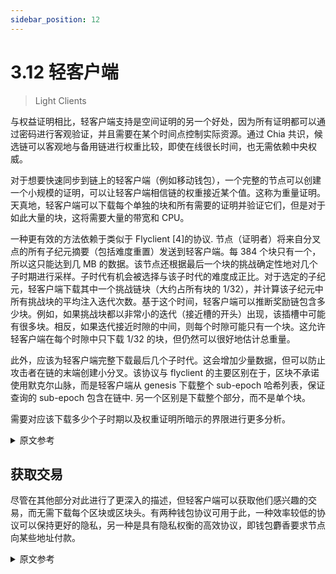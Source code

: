 ```yaml
---
sidebar_position: 12
---
```


# 3.12 轻客户端

> Light Clients

与权益证明相比，轻客户端支持是空间证明的另一个好处，因为所有证明都可以通过密码进行客观验证，并且需要在某个时间点控制实际资源。通过 Chia 共识，候选链可以客观地与备用链进行权重比较，即使在线很长时间，也无需依赖中央权威。

对于想要快速同步到链上的轻客户端（例如移动钱包），一个完整的节点可以创建一个小规模的证明，可以让轻客户端相信链的权重接近某个值。这称为重量证明。天真地，轻客户端可以下载每个单独的块和所有需要的证明并验证它们，但是对于如此大量的块，这将需要大量的带宽和 CPU。

一种更有效的方法依赖于类似于 Flyclient [4]的协议. 节点（证明者）将来自分叉点的所有子纪元摘要（包括难度重置）发送到轻客户端。每 384 个块只有一个，所以这只能达到几 MB 的数据。该节点还根据最后一个块的挑战确定性地对几个子时期进行采样。子时代有机会被选择与该子时代的难度成正比。对于选定的子纪元，轻客户端下载其中一个挑战链块（大约占所有块的 1/32），并计算该子纪元中所有挑战块的平均注入迭代次数。基于这个时间，轻客户端可以推断奖励链包含多少块。例如，如果挑战块都以非常小的迭代（接近槽的开头）出现，该插槽中可能有很多块。相反，如果迭代接近时隙的中间，则每个时隙可能只有一个块。这允许轻客户端在每个时隙中只下载 1/32 的块，但仍然可以很好地估计总重量。

此外，应该为轻客户端完整下载最后几个子时代。这会增加少量数据，但可以防止攻击者在链的末端创建小分叉。该协议与 flyclient 的主要区别在于，区块不承诺使用默克尔山脉，而是轻客户端从 genesis 下载整个 sub-epoch 哈希列表，保证查询的 sub-epoch 包含在链中. 另一个区别是下载整个部分，而不是单个块。

需要对应该下载多少个子时期以及权重证明所暗示的界限进行更多分析。

<details>
<summary>原文参考</summary>

Light client support is another benefit of proof of space when compared with proof of stake, since all proofs can
be objectively verified cryptographically, 
and require controlling an actual resource at a certain point in time. With Chia consensus, a candidate chain can 
be compared to an alternate chain objectively for weight, even after being online for a long time, without relying on
a central authority.

For light clients who want to sync up quickly to the chain (for example mobile wallets),
a full node can create a small sized proof that can convince the light client that the weight of a chain is close to some value.
This is called a proof of weight.
Naively, the light client can download every single block and all the required proofs and verify them, but with such a large number of blocks,
this would require a lot of bandwidth and CPU.

A more efficient method relies on a protocol similar to Flyclient[4].
The node (prover) sends all the sub epoch summaries from the fork point,
which include difficulty resets, to the light client.
There is only one every 384 blocks, so this can only reach a few MB of data.
The node also deterministically samples several sub-epochs based on the challenge of the last block.
Sub-epochs have a chance to be chosen proportional to the difficulty during that sub-epoch.
For the chosen sub-epoch, the light client downloads one of the challenge chain blocks (which are approximately 1/32 of all blocks),
and computes the average infusion iterations of all challenge blocks in that sub-epoch.
Based on this time, the light client can extrapolate how many blocks the reward chain contains.
For example, if the challenge blocks all occur with very small iterations (close to the beginning of the slot),
there are likely many blocks in that slot.
Conversely, if the iterations are close to the middle of the slot, there is likely only one block per slot.
This allows the light client to only download 1/32 of the blocks in each slot, but still get a good estimate of the total weight.

Furthermore, the last few sub-epochs should be downloaded in full for the light client.
This adds a small amount of data, but prevents attackers from creating small forks at the end of the chain.
The main difference between this protocol and flyclient is that blocks are not committed to using a merkle mountain range,
but instead the light client downloads the entire list of sub-epoch hashes from genesis, guaranteeing that the queried sub-epochs are included in the chain.
Another difference is that entire sections are downloaded, as opposed to individual blocks.

More analysis needs to be done on how many sub-epochs should be downloaded and what the bounds are for what the proof of weight implies.

</details>


## 获取交易

尽管在其他部分对此进行了更深入的描述，但轻客户端可以获取他们感兴趣的交易，而无需下载每个区块或区块头。有两种钱包协议可用于此，一种效率较低的协议可以保持更好的隐私，另一种是具有隐私权衡的高效协议，即钱包麝香要求节点向某些地址付款。

<details>
<summary>原文参考</summary>

- ## Obtaining Transactions

Although this is described more in depth on other sections, light clients can fetch the transactions that they are
interested, without having to download every single block or block header. Two wallet protocols are available for this,
a less efficient one that maintains better privacy, and a super efficient one that has a privacy tradeoff, namely that
the wallet musk ask a node for payments made to certain addresses.

</details>

